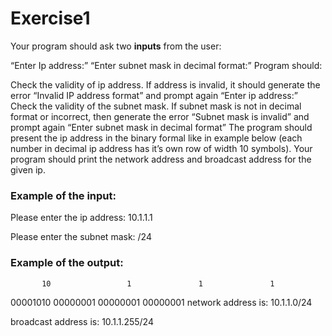 # Exercise1

Your program should ask two **inputs** from the user:

“Enter Ip address:”
“Enter subnet mask in decimal format:”
Program should:

Check the validity of ip address. If address is invalid, it should generate the error “Invalid IP address format” and prompt again “Enter ip address:”
Check the validity of the subnet mask. If subnet mask is not in decimal format or incorrect, then generate the error “Subnet mask is invalid” and prompt again “Enter subnet mask in decimal format”
The program should present the ip address in the binary formal like in example below (each number in decimal ip address has it’s own row of width 10 symbols).
Your program should print the network address and broadcast address for the given ip.

### Example of the input:

Please enter the ip address: 10.1.1.1

Please enter the subnet mask: /24

### Example of the output:

           10	              1	              1	              1
00001010	00000001	00000001	00000001
 network address is: 10.1.1.0/24 

 broadcast address is: 10.1.1.255/24 
